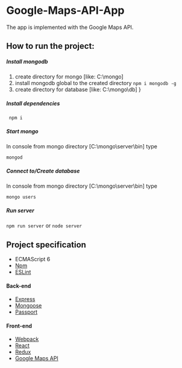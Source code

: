 # Google-Maps-API-App
The app is implemented with the Google Maps API. 

## How to run the project:

##### Install mongodb

  1. create directory for mongo [like: C:\mongo]
  2. install mongodb global to the created directory `npm i mongodb -g`
  3. create directory for database [like: C:\mongo\db] }

##### Install dependencies
 ```
  npm i
 ```
##### Start mongo
  In console from mongo directory [C:\mongo\server\bin] type 
  ```
  mongod
  ```
##### Connect to/Create database
  In console from mongo directory [C:\mongo\server\bin] type 
  ```
  mongo users
  ```

##### Run server
  `npm run server` or `node server`


## Project specification
* ECMAScript 6
* [Npm](https://www.npmjs.com/)
* [ESLint](https://github.com/eslint/eslint)

#### Back-end
* [Express](https://github.com/expressjs/express)
* [Mongoose](https://github.com/Automattic/mongoose)
* [Passport](https://github.com/jaredhanson/passport)

#### Front-end
* [Webpack](https://webpack.github.io/)
* [React](https://facebook.github.io/react/)
* [Redux](http://redux.js.org/)
* [Google Maps API](https://developers.google.com/maps/documentation/javascript/?hl=en)